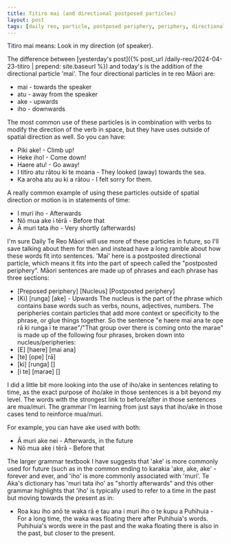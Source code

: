 ```yaml
---
title: Titiro mai (and directional postposed particles)
layout: post
tags: [daily reo, particle, postposed periphery, periphery, directional particle]
---
```


Titiro mai means: Look in my direction (of speaker).

The difference between [yesterday's post]({% post_url /daily-reo/2024-04-23-titiro | prepend: site.baseurl %}) and today's is the addition of the directional particle 'mai'. The four directional particles in te reo Māori are:
- mai - towards the speaker
- atu - away from the speaker
- ake - upwards
- iho - downwards

The most common use of these particles is in combination with verbs to modify the direction of the verb in space, but they have uses outside of spatial direction as well. So you can have:
- Piki ake! - Climb up!
- Heke iho! - Come down!
- Haere atu! - Go away!
- I titiro atu rātou ki te moana - They looked (away) towards the sea.
- Ka aroha atu au ki a rātou - I felt sorry for them.

A really common example of using these particles outside of spatial direction or motion is in statements of time:
- I muri iho - Afterwards
- Nō mua ake i tērā - Before that
- Ā muri tata iho - Very shortly (afterwards)

I'm sure Daily Te Reo Māori will use more of these particles in future, so I'll save talking about them for then and instead have a long ramble about how these words fit into sentences.
'Mai' here is a postposted directional particle, which means it fits into the part of speech called the "postposted periphery". Māori sentences are made up of phrases and each phrase has three sections:
- [Preposed periphery] [Nucleus] [Postposted periphery]
- [Ki] [runga] [ake] - Upwards
The nucleus is the part of the phrase which contains base words such as verbs, nouns, adjectives, numbers. The peripheries contain particles that add more context or specificity to the phrase, or glue things together.
So the sentence "e haere mai ana te ope rā ki runga i te marae"/"That group over there is coming onto the marae" is made up of the following four phrases, broken down into nucleus/peripheries:
- [E] [haere] [mai ana]
- [te] [ope] [rā]
- [ki] [runga] []
- [i te] [marae] []

I did a little bit more looking into the use of iho/ake in sentences relating to time, as the exact purpose of iho/ake in those sentences is a bit beyond my level. The words with the strongest link to before/after in those sentences are mua/muri. The grammar I'm learning from just says that iho/ake in those cases tend to reinforce mua/muri.

For example, you can have ake used with both:
- Ā muri ake nei - Afterwards, in the future
- Nō mua ake i tērā - Before that

The larger grammar textbook I have suggests that 'ake' is more commonly used for future (such as in the common ending to karakia 'ake, ake, ake' - forever and ever, and 'iho' is more commonly associated with 'muri'.  Te Aka's dictionary has 'muri tata iho' as "shortly afterwards" and this other grammar highlights that 'iho' is typically used to refer to a time in the past but moving towards the present as in:
- Roa kau iho anō te waka rā e tau ana i muri iho o te kupu a Puhihuia - For a long time, the waka was floating there after Puhihuia's words.
Puhihuia's words were in the past and the waka floating there is also in the past, but closer to the present.